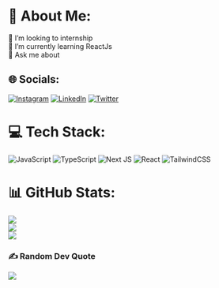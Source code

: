 # 💫 About Me:
👯 I’m looking to internship<br>🌱 I’m currently learning ReactJs<br>💬 Ask me about


## 🌐 Socials:
[![Instagram](https://img.shields.io/badge/Instagram-%23E4405F.svg?logo=Instagram&logoColor=white)](https://instagram.com/dededemahendra) [![LinkedIn](https://img.shields.io/badge/LinkedIn-%230077B5.svg?logo=linkedin&logoColor=white)](https://linkedin.com/in/dededemahendra) [![Twitter](https://img.shields.io/badge/Twitter-%231DA1F2.svg?logo=Twitter&logoColor=white)](https://twitter.com/dededemahendra) 

# 💻 Tech Stack:
![JavaScript](https://img.shields.io/badge/javascript-%23323330.svg?style=for-the-badge&logo=javascript&logoColor=%23F7DF1E) ![TypeScript](https://img.shields.io/badge/typescript-%23007ACC.svg?style=for-the-badge&logo=typescript&logoColor=white) ![Next JS](https://img.shields.io/badge/Next-black?style=for-the-badge&logo=next.js&logoColor=white) ![React](https://img.shields.io/badge/react-%2320232a.svg?style=for-the-badge&logo=react&logoColor=%2361DAFB) ![TailwindCSS](https://img.shields.io/badge/tailwindcss-%2338B2AC.svg?style=for-the-badge&logo=tailwind-css&logoColor=white)
# 📊 GitHub Stats:
![](https://github-readme-stats.vercel.app/api?username=dededemahendra&theme=dark&hide_border=false&include_all_commits=false&count_private=false)<br/>
![](https://github-readme-streak-stats.herokuapp.com/?user=dededemahendra&theme=dark&hide_border=false)<br/>
![](https://github-readme-stats.vercel.app/api/top-langs/?username=dededemahendra&theme=dark&hide_border=false&include_all_commits=false&count_private=false&layout=compact)

### ✍️ Random Dev Quote
![](https://quotes-github-readme.vercel.app/api?type=horizontal&theme=radical)

<!-- Proudly created with GPRM ( https://gprm.itsvg.in ) -->
